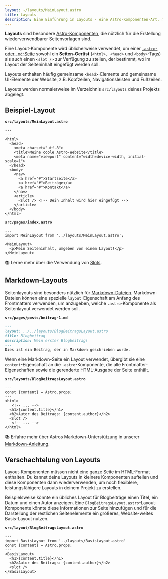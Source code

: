 ```yaml
---
layout: ~/layouts/MainLayout.astro
title: Layouts
description: Eine Einführung in Layouts - eine Astro-Komponenten-Art, mit der sich mehrere Seiten eine gemeinsame Gestaltung teilen können.
---
```


**Layouts** sind besondere [Astro-Komponenten](/de/core-concepts/astro-components/), die nützlich für die Erstellung wiederverwendbarer Seitenvorlagen sind.

Eine Layout-Komponente wird üblicherweise verwendet, um einer [`.astro`- oder `.md`-Seite](/de/core-concepts/astro-pages/) sowohl ein **Seiten-Gerüst** (`<html>`, ` <head>` und `<body>`-Tags) als auch einen `<slot />` zur Verfügung zu stellen, der bestimmt, wo im Layout der Seiteninhalt eingefügt werden soll.

Layouts enthalten häufig gemeinsame `<head>`-Elemente und gemeinsame UI-Elemente der Website, z.B. Kopfzeilen, Navigationsleisten und Fußzeilen.

Layouts werden normalerweise im Verzeichnis `src/layouts` deines Projekts abgelegt.

## Beispiel-Layout

**`src/layouts/MeinLayout.astro`**

```astro
---
---
<html>
  <head>
    <meta charset="utf-8">
    <title>Meine coole Astro-Website</title>
    <meta name="viewport" content="width=device-width, initial-scale=1">
  </head>
  <body>
    <nav>
      <a href="#">Startseite</a>
      <a href="#">Beiträge</a>
      <a href="#">Kontakt</a>
    </nav>
    <article>
      <slot /> <!-- Dein Inhalt wird hier eingefügt -->
    </article>
  </body>
</html>
```

**`src/pages/index.astro`**

```astro
---
import MeinLayout from '../layouts/MeinLayout.astro';
---
<MeinLayout>
  <p>Mein Seiteninhalt, umgeben von einem Layout!</p>
</MeinLayout>
```

📚 Lerne mehr über die Verwendung von [Slots](/de/core-concepts/astro-components/#slots).

## Markdown-Layouts

Seitenlayouts sind besonders nützlich für [Markdown-Dateien](/de/guides/markdown-content/#markdown-pages). Markdown-Dateien können eine spezielle `layout`-Eigenschaft am Anfang des Frontmatters verwenden, um anzugeben, welche `.astro`-Komponente als Seitenlayout verwendet werden soll.

**`src/pages/posts/beitrag-1.md`**

```markdown
---
layout: ../../layouts/BlogBeitragsLayout.astro
title: Blogbeitrag
description: Mein erster Blogbeitrag!
---
Dies ist ein Beitrag, der in Markdown geschrieben wurde.
```

Wenn eine Markdown-Seite ein Layout verwendet, übergibt sie eine `content`-Eigenschaft an die `.astro`-Komponente, die alle Frontmatter-Eigenschaften sowie die gerenderte HTML-Ausgabe der Seite enthält.

**`src/layouts/BlogBeitragsLayout.astro`**

```astro
---
const {content} = Astro.props;
---
<html>
   <!-- ... -->
  <h1>{content.title}</h1>
  <h2>Autor des Beitrags: {content.author}</h2>
  <slot />
   <!-- ... -->
</html>
```

📚 Erfahre mehr über Astros Markdown-Unterstützung in unserer [Markdown-Anleitung](/de/guides/markdown-content/).

## Verschachtelung von Layouts

Layout-Komponenten müssen nicht eine ganze Seite im HTML-Format enthalten. Du kannst deine Layouts in kleinere Komponenten aufteilen und diese Komponenten dann wiederverwenden, um noch flexiblere, leistungsfähigere Layouts in deinem Projekt zu erstellen.

Beispielsweise könnte ein übliches Layout für Blogbeiträge einen Titel, ein Datum und einen Autor anzeigen. Eine `BlogBeitragsLayout.astro`-Layout-Komponente könnte diese Informationen zur Seite hinzufügen und für die Darstellung der restlichen Seitenelemente ein größeres, Website-weites Basis-Layout nutzen.

**`src/layout/BlogBeitragsLayout.astro`**

```astro
---
import BasisLayout from '../layouts/BasisLayout.astro'
const {content} = Astro.props;
---
<BasisLayout>
  <h1>{content.title}</h1>
  <h2>Autor des Beitrags: {content.author}</h2>
  <slot />
</BasisLayout>
```
